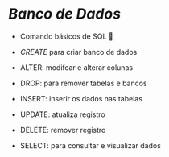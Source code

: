 # *Banco de Dados*

- Comando básicos de SQL 👀
  
- _CREATE_ para criar banco de dados
- ALTER: modifcar e alterar colunas
- DROP: para remover tabelas e bancos
- INSERT: inserir os dados nas tabelas
- UPDATE: atualiza registro
- DELETE: remover registro
- SELECT: para consultar e visualizar dados
